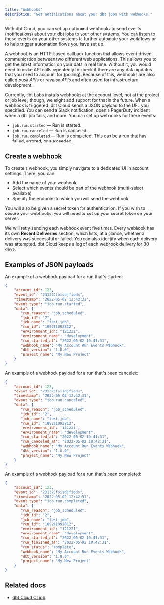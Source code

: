 ```yaml
---
title: "Webhooks"
description: "Get notifications about your dbt jobs with webhooks."
---
```


With dbt Cloud, you can set up outbound webhooks to send events (notifications) about your dbt jobs to your other systems. You can listen to these events on your other systems to further automate your workflows or to help trigger automation flows you have set up. 

A webhook is an HTTP-based callback function that allows event-driven communication between two different web applications. This allows you to get the latest information on your data in real time. Without it, you would need to make API calls repeatedly to check if there are any data updates that you need to account for (polling). Because of this, webhooks are also called _push APIs_ or _reverse APIs_ and often used for infrastructure development. 

Currently, dbt Labs installs webhooks at the account level, not at the project or job level; though, we might add support for that in the future. When a webhook is triggered, dbt Cloud sends a JSON payload to the URL you specified. You can send a Slack notification, open a PagerDuty incident when a dbt job fails, and more. You can set up webhooks for these events:

- `job.run.started` &mdash; Run is started.
- `job.run.canceled` &mdash; Run is canceled.
- `job.run.completed` &mdash; Run is completed. This can be a run that has failed, errored, or succeeded.

## Create a webhook
To create a webhook, you simply navigate to a dedicated UI in account settings. There, you can:

- Add the name of your webhook
- Select which events should be part of the webhook (multi-select available) 
- Specify the endpoint to which you will send the webhook

You will also be given a secret token for authentication. If you wish to secure your webhooks, you will need to set up your secret token on your server.

We will retry sending each webhook event five times. Every webhook has its own **Recent Deliveries** section, which lists, at a glance, whether a delivery was successful or failed. You can also identify when each delivery was attempted. dbt Cloud keeps a log of each webhook delivery for 30 days.

## Examples of JSON payloads

An example of a webhook payload for a run that's started:

```json
{
    "account_id": 123,
    "event_id": "231321foisdjfiods",
    "timestamp": "2022-05-02 12:42:31", 
    "event_type": "job.run.started",
    "data": {
       "run_reason": "job_scheduled",
       "job_id": "2",
       "job_name": "test-job",
       "run_id": "109281092812",
       "environment_id": "121221",
       "environment_name": "development",
       "run_started_at": "2022-05-02 10:41:31",
       "webhook_name": "My Account Run Events Webhook",
       "dbt_version": "1.0.0",
       "project_name": "My New Project"
    }
}

```

An example of a webhook payload for a run that's been canceled:

```json
{
    "account_id": 123,
    "event_id": "231321foisdjfiods",
    "timestamp": "2022-05-02 12:42:31", 
    "event_type": "job.run.canceled",
    "data": {
       "run_reason": "job_scheduled",
       "job_id": "2",
       "job_name": "test-job",
       "run_id": "109281092812",
       "environment_id": "121221",
       "environment_name": "development",
       "run_started_at": "2022-05-02 10:41:31",
       "run_canceled_at": "2022-05-02 10:42:31",
       "webhook_name": "My Account Run Events Webhook",
       "dbt_version": "1.0.0",
       "project_name": "My New Project"
    }
}
```

An example of a webhook payload for a run that's been completed:

```json
{
    "account_id": 123,
    "event_id": "231321foisdjfiods",
    "timestamp": "2022-05-02 12:42:31", 
    "event_type": "job.run.completed",
    "data": {
       "run_reason": "job_scheduled",
       "job_id": "2",
       "job_name": "test-job",
       "run_id": "109281092812",
       "environment_id": "121221",
       "environment_name": "development",
       "run_started_at": "2022-05-02 10:41:31",
       "run_finished_at": "2022-05-02 10:42:31",
       "run_status": "complete",
       "webhook_name": "My Account Run Events Webhook",
       "dbt_version": "1.0.0",
       "project_name": "My New Project"
    }
}

```

## Related docs 
- [dbt Cloud CI job](/docs/deploy/cloud-ci-job)